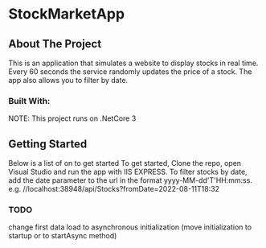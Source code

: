 # StockMarketApp

<!-- ABOUT THE PROJECT -->
## About The Project

This is an application that simulates a website to display stocks in real time. Every 60 seconds the service randomly updates the price of a stock. 
The app also allows you to filter by date.



### Built With:

NOTE: This project runs on .NetCore 3

<!-- GETTING STARTED -->
## Getting Started

Below is a list of on to get started
To get started, Clone the repo, open Visual Studio and run the app with IIS EXPRESS.
To filter stocks by date, add the date parameter to the url in the format yyyy-MM-dd'T'HH:mm:ss. 
e.g. //localhost:38948/api/Stocks?fromDate=2022-08-11T18:32


### TODO
change first data load to asynchronous initialization (move initialization to startup or to startAsync method)
